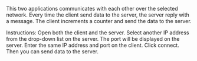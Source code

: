 This two applications communicates with each other over the selected network.
Every time the client send data to the server, the server reply with a message.
The client increments a counter and send the data to the server.

Instructions:
Open both the client and the server.
Select another IP address from the drop-down list on the server.
The port will be displayed on the server.
Enter the same IP address and port on the client.
Click connect.
Then you can send data to the server.